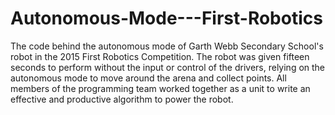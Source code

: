 # Autonomous-Mode---First-Robotics

The code behind the autonomous mode of Garth Webb Secondary School's robot in the 2015 First Robotics Competition. The robot was given fifteen seconds to perform without the input or control of the drivers, relying on the autonomous mode to move around the arena and collect points. All members of the programming team worked together as a unit to write an effective and productive algorithm to power the robot. 

